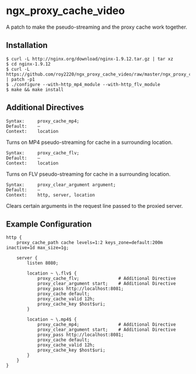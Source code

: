 # ngx_proxy_cache_video
A patch to make the pseudo-streaming and the proxy cache work together.
## Installation
```
$ curl -L http://nginx.org/download/nginx-1.9.12.tar.gz | tar xz
$ cd nginx-1.9.12
$ curl -L https://github.com/roy2220/ngx_proxy_cache_video/raw/master/ngx_proxy_cache_video.patch | patch -p1
$ ./configure --with-http_mp4_module --with-http_flv_module
$ make && make install
```
## Additional Directives
```
Syntax: 	proxy_cache_mp4;
Default: 	—
Context: 	location
```
Turns on MP4 pseudo-streaming for cache in a surrounding location.
```
Syntax: 	proxy_cache_flv;
Default: 	—
Context: 	location
```
Turns on FLV pseudo-streaming for cache in a surrounding location.
```
Syntax: 	proxy_clear_argument argument;
Default: 	—
Context: 	http, server, location
```
Clears certain arguments in the request line passed to the proxied server.
## Example Configuration
```
http {
	proxy_cache_path cache levels=1:2 keys_zone=default:200m inactive=1d max_size=1g;

	server {
		listen 8080;

		location ~ \.flv$ {
			proxy_cache_flv;               # Additional Directive
			proxy_clear_argument start;    # Additional Directive
			proxy_pass http://localhost:8081;
			proxy_cache default;
			proxy_cache_valid 12h;
			proxy_cache_key $host$uri;
		}

		location ~ \.mp4$ {
			proxy_cache_mp4;               # Additional Directive
			proxy_clear_argument start;    # Additional Directive
			proxy_pass http://localhost:8081;
			proxy_cache default;
			proxy_cache_valid 12h;
			proxy_cache_key $host$uri;
		}
	}
}
```
